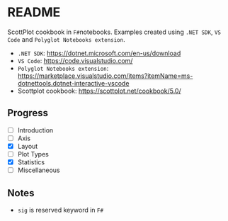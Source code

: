 # README

ScottPlot cookbook in `F#`notebooks. Examples created using `.NET SDK`, `VS Code` and `Polyglot Notebooks extension`.

- `.NET SDK`: https://dotnet.microsoft.com/en-us/download
- `VS Code`: https://code.visualstudio.com/
- `Polyglot Notebooks extension`: https://marketplace.visualstudio.com/items?itemName=ms-dotnettools.dotnet-interactive-vscode
- Scottplot cookbook: https://scottplot.net/cookbook/5.0/
## Progress

- [ ] Introduction
- [ ] Axis
- [x] Layout
- [ ] Plot Types
- [x] Statistics
- [ ] Miscellaneous

## Notes

- `sig` is reserved keyword in `F#`
